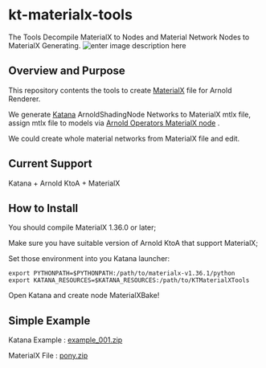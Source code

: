 
# kt-materialx-tools
The Tools Decompile MaterialX to Nodes and Material Network Nodes to MaterialX Generating.
![enter image description here](https://user-images.githubusercontent.com/16664056/53480443-2faf7e80-3ab6-11e9-892e-f4162bc118a8.png)

## Overview and Purpose

This repository contents the tools to create [MaterialX](https://www.materialx.org/) file for Arnold Renderer.

We generate [Katana](https://www.foundry.com/products/katana) ArnoldShadingNode Networks to MaterialX mtlx file, assign mtlx file to models via  [Arnold Operators MaterialX node](https://docs.arnoldrenderer.com/display/A5NodeRef/materialx) .

We could create whole material networks from MaterialX file and edit.


## Current Support
Katana + Arnold KtoA + MaterialX

## How to Install
You should compile MaterialX 1.36.0 or later;

Make sure you have suitable version of Arnold KtoA that support MaterialX;

Set those environment into you Katana launcher:
~~~{.sh}
export PYTHONPATH=$PYTHONPATH:/path/to/materialx-v1.36.1/python
export KATANA_RESOURCES=$KATANA_RESOURCES:/path/to/KTMaterialXTools
~~~

Open Katana and create node MaterialXBake!

## Simple Example

Katana Example : [example_001.zip](https://github.com/iceprincefounder/KTMaterialXTools/files/2909497/example_001.zip)

MaterialX File : [pony.zip](https://github.com/iceprincefounder/KTMaterialXTools/files/2909554/pony.zip)

